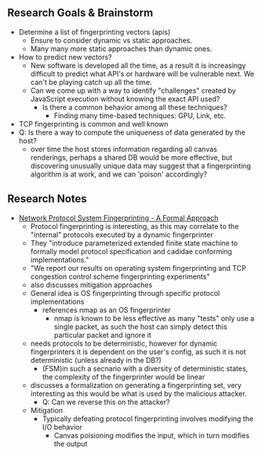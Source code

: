## Research Goals & Brainstorm

- Determine a list of fingerprinting vectors (apis)
  - Ensure to consider dynamic vs static approaches.
  - Many many more static approaches than dynamic ones.
- How to predict new vectors?
  - New software is developed all the time, as a result it is increasingy difficult to predict what API's or hardware will be vulnerable next. We can't be playing catch up all the time.
  - Can we come up with a way to identify "challenges" created by JavaScript execution without knowing the exact API used?
    - Is there a common behavior among all these techniques?
      - Finding many time-based techniques: GPU, Link, etc.
- TCP fingerprinting is common and well known
- Q: Is there a way to compute the uniqueness of data generated by the host?
  - over time the host stores information regarding all canvas renderings, perhaps a shared DB would be more effective, but discovering unusually unique data may suggest that a fingerprinting algorithm is at work, and we can 'poison' accordingly?

## Research Notes

- [Network Protocol System Fingerprinting - A Formal Approach](http://www1.cs.columbia.edu/~danr/courses/6772/Fall06/papers/fingerprint.pdf)
  - Protocol fingerprinting is interesting, as this may correlate to the "internal" protocols executed by a dynamic fingerprinter
  - They "introduce parameterized extended finite state machine to formally model protocol specification and cadidae conforming implementations."
  - "We report our results on operating system fingerprinting and TCP congestion control scheme fingerprinting experiments"
  - also discusses mitigation approaches
  - General idea is OS fingerprinting through specific protocol implementations
    - references nmap as an OS fingerprinter
      - nmap is known to be less effective as many "tests" only use a single packet, as such the host can simply detect this particular packet and ignore it
  - needs protocols to be deterministic, however for dynamic fingerprinters it is dependent on the user's config, as such it is not deterministic (unless already in the DB?)
    - (FSM)in such a secnario with a diversity of deterministic states, the complexity of the fingerprinter would be linear
  - discusses a formalization on generating a fingerprinting set, very interesting as this would be what is used by the malicious attacker.
    - Q: Can we reverse this on the attacker?
  - Mitigation
    - Typically defeating protocol fingerprinting involves modifying the I/O behavior
      - Canvas poisioning modifies the input, which in turn modifies the output
